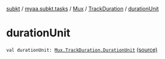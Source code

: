 [subkt](../../../index.md) / [myaa.subkt.tasks](../../index.md) / [Mux](../index.md) / [TrackDuration](index.md) / [durationUnit](./duration-unit.md)

# durationUnit

`val durationUnit: `[`Mux.TrackDuration.DurationUnit`](-duration-unit/index.md) [(source)](https://github.com/Myaamori/SubKt/blob/0.1.12/src/main/kotlin/myaa/subkt/tasks/muxtask.kt#L139)